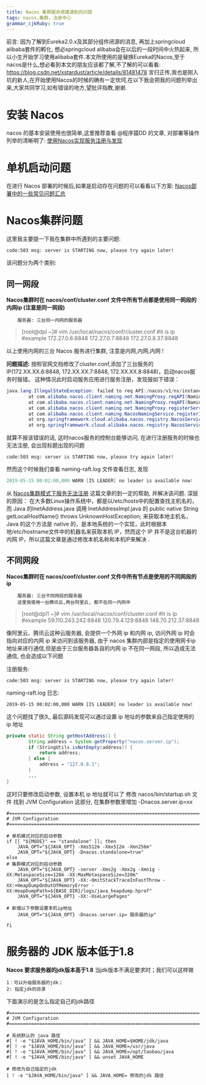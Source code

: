 ```yaml
---
title: Nacos 集群服务搭建遇到的问题
tags: nacos,集群，注册中心
grammar_cjkRuby: true
---
```

前言: 因为了解到Eureka2.0.x及其部分组件闭源的消息, 再加上springcloud alibaba套件的孵化, 想必springcloud alibaba会在以后的一段时间中火热起来, 所以小生开始学习使用alibaba套件.本文所使用的是替换Eureka的Nacos,至于nacos是什么,想必看到本文的朋友应该都了解,不了解的可以看看: <https://blog.csdn.net/xstardust/article/details/81481478>
言归正传,我也是刚入坑的新人,在开始使用Nacos的时候的确有一定坎坷,在以下我会把我的问题列举出来,大家共同学习,如有错误的地方,望批评指教,谢谢.

# 安装 Nacos

nacos 的基本安装使用也很简单,这里推荐查看 @程序猿DD 的文章, 对部署等操作列举的清晰明了:
[使用Nacos实现服务注册与发现](http://blog.didispace.com/spring-cloud-alibaba-1/)

# 单机启动问题

在进行 Nacos 部署的时候后,如果是启动存在问题的可以看看以下方案:
[Nacos部署中的一些常见问题汇总](http://blog.didispace.com/nacos-faqs/)

# Nacos集群问题

这里我主要提一下我在集群中所遇到的主要问题:

```
code:503 msg: server is STARTING now, please try again later!
```
该问题分为两个类别:

## 同一网段

**Nacos集群时在 nacos/conf/cluster.conf 文件中所有节点都是使用同一网段的内网ip (注意是同一网段)**

```
	服务器: 三台同一内网的服务器
```
>
> 
> [root@dpl ~]# vim /usr/local/nacos/conf/cluster.conf
> #it is ip
> #example
> 172.27.0.6:8848
> 172.27.0.7:8848
> 172.27.0.8.37:8848
> 
> 

以上使用内网的三台 Nacos 服务进行集群, 注意是内网,内网,内网 !

**问题描述:**
按照官网文档修改了cluster.conf,添加了三台服务的IP(172.XX.XX.6:8848, 172.XX.XX.7:8848,
172.XX.XX.8:8848)，启动nacos服务时报错。
这种情况此时启动服务应用进行服务注册，发现报如下错误：

```java
java.lang.IllegalStateException: failed to req API:/nacos/v1/ns/instance after all servers([172.XX.XX.2:80]) tried
        at com.alibaba.nacos.client.naming.net.NamingProxy.reqAPI(NamingProxy.java:335)
        at com.alibaba.nacos.client.naming.net.NamingProxy.reqAPI(NamingProxy.java:267)
        at com.alibaba.nacos.client.naming.net.NamingProxy.registerService(NamingProxy.java:167)
        at com.alibaba.nacos.client.naming.NacosNamingService.registerInstance(NacosNamingService.java:170)
        at org.springframework.cloud.alibaba.nacos.registry.NacosServiceRegistry.register(NacosServiceRegistry.java:56)
        at org.springframework.cloud.alibaba.nacos.registry.NacosServiceRegistry.register(NacosServiceRegistry.java:29)
```
就算不报该错误的话, 这时nacos服务的控制台能够访问, 在进行注册服务的时候也无法注册, 会出现标题出现的问题

```
code:503 msg: server is STARTING now, please try again later!

```

然而这个时候我们查看 naming-raft.log 文件查看日志, 发现
```java
2019-05-15 00:02:00,000 WARN [IS LEADER] no leader is available now!

```

从 [Nacos集群模式下服务无法注册](https://www.wandouip.com/t5i92492/) 这篇文章的到一定的帮助, 并解决该问题.
深层的原因： 在大多数Linux操作系统中，都是以/etc/hosts中的配置查找主机名的，而 Java 的InetAddress.java 调用 InetAddressImpl.java 的 public native String getLocalHostName() throws UnknownHostException; 来获取本地主机名，Java 的这个方法是 native 的，是本地系统的一个实现，此时根据本地/etc/hostname文件中的机器名来获取本机 IP，然而这个 IP 并不是这台机器的内网 IP，所以这篇文章是通过修改本机名称和本机IP来解决 .

## 不同网段

**Nacos集群时在 nacos/conf/cluster.conf 文件中所有节点是使用的不同网段的ip**

```
	服务器: 三台不同网段的服务器
	这里我使用一台腾讯云,两台阿里云, 都不在同一内网中
```

> 
> 
> [root@dpl1 ~]# vim /usr/local/nacos/conf/cluster.conf
> #it is ip
> #example
> 59.110.243.242:8848
> 120.79.4.129:8848
> 148.70.212.37:8848
> 
> 

像阿里云、腾讯云这种云服务器, 会提供一个外网 ip 和内网 ip, 访问外网 ip 时会指向对应的内网 ip 来访问到该服务器, 由于 nacos 集群内部是指定的使用网卡ip地址来进行通信,但是由于三台服务器各自的内网 ip 不在同一网段, 所以造成无法通信, 也会造成以下问题

注册服务:

```
code:503 msg: server is STARTING now, please try again later!

```

naming-raft.log 日志:

```
2019-05-15 00:02:00,000 WARN [IS LEADER] no leader is available now!

```

这个问题找了很久, 最后源码发现可以通过设置 ip 地址的参数来自己指定使用的 ip 地址

``` java
private static String getHostAddress() {
        String address = System.getProperty("nacos.server.ip");
        if (StringUtils.isNotEmpty(address)) {
            return address;
        } else {
            address = "127.0.0.1";
        }
		...
}
```
这时只要修改启动参数, 设置本机 ip 地址就可以了
修改 nacos/bin/startup.sh 文件
找到 JVM Configuration 这部分, 在集群参数里增加 -Dnacos.server.ip=xx

```
#===========================================================================================
# JVM Configuration
#===========================================================================================

# 单机模式对应的启动参数
if [[ "${MODE}" == "standalone" ]]; then
    JAVA_OPT="${JAVA_OPT} -Xms512m -Xmx512m -Xmn256m"
    JAVA_OPT="${JAVA_OPT} -Dnacos.standalone=true"
else
# 集群模式对应的启动参数
    JAVA_OPT="${JAVA_OPT} -server -Xms2g -Xmx2g -Xmn1g -XX:MetaspaceSize=128m -XX:MaxMetaspaceSize=320m"
    JAVA_OPT="${JAVA_OPT} -XX:-OmitStackTraceInFastThrow -XX:+HeapDumpOnOutOfMemoryError -XX:HeapDumpPath=${BASE_DIR}/logs/java_heapdump.hprof"
    JAVA_OPT="${JAVA_OPT} -XX:-UseLargePages"

# 新增以下参数设置本机ip地址
    JAVA_OPT="${JAVA_OPT} -Dnacos.server.ip= 服务器的ip"

fi

```

# 服务器的 JDK 版本低于1.8
**Nacos 要求服务器的jdk版本高于1.8**
当jdk版本不满足要求时；我们可以这样做

	1：可以升级服务器的jdk；
	2: 指定jdk的目录

下面演示的是怎么指定自己的jdk路径
``` 
#===========================================================================================
# JVM Configuration
#===========================================================================================

# 系统默认的 java 路径
#[ ! -e "$JAVA_HOME/bin/java" ] && JAVA_HOME=$HOME/jdk/java
#[ ! -e "$JAVA_HOME/bin/java" ] && JAVA_HOME=/usr/java
#[ ! -e "$JAVA_HOME/bin/java" ] && JAVA_HOME=/opt/taobao/java
#[ ! -e "$JAVA_HOME/bin/java" ] && unset JAVA_HOME

# 修改为自己指定的jdk
[ ! -e "$JAVA_HOME/bin/java" ] && JAVA_HOME= 修改的jdk 路径

```
